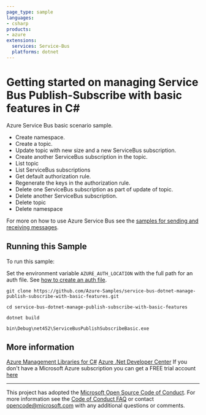 ```yaml
---
page_type: sample
languages:
- csharp
products:
- azure
extensions:
  services: Service-Bus
  platforms: dotnet
---
```


# Getting started on managing Service Bus Publish-Subscribe with basic features in C# #

 Azure Service Bus basic scenario sample.
 - Create namespace.
 - Create a topic.
 - Update topic with new size and a new ServiceBus subscription.
 - Create another ServiceBus subscription in the topic.
 - List topic
 - List ServiceBus subscriptions
 - Get default authorization rule.
 - Regenerate the keys in the authorization rule.
 - Delete one ServiceBus subscription as part of update of topic.
 - Delete another ServiceBus subscription.
 - Delete topic
 - Delete namespace

 For more on how to use Azure Service Bus see the [samples for sending and receiving messages](https://docs.microsoft.com/samples/azure/azure-sdk-for-net/azuremessagingservicebus-samples/).

## Running this Sample ##

To run this sample:

Set the environment variable `AZURE_AUTH_LOCATION` with the full path for an auth file. See [how to create an auth file](https://github.com/Azure/azure-libraries-for-net/blob/master/AUTH.md).

    git clone https://github.com/Azure-Samples/service-bus-dotnet-manage-publish-subscribe-with-basic-features.git

    cd service-bus-dotnet-manage-publish-subscribe-with-basic-features

    dotnet build

    bin\Debug\net452\ServiceBusPublishSubscribeBasic.exe

## More information ##

[Azure Management Libraries for C#](https://github.com/Azure/azure-sdk-for-net/tree/Fluent)
[Azure .Net Developer Center](https://azure.microsoft.com/en-us/develop/net/)
If you don't have a Microsoft Azure subscription you can get a FREE trial account [here](http://go.microsoft.com/fwlink/?LinkId=330212)

---

This project has adopted the [Microsoft Open Source Code of Conduct](https://opensource.microsoft.com/codeofconduct/). For more information see the [Code of Conduct FAQ](https://opensource.microsoft.com/codeofconduct/faq/) or contact [opencode@microsoft.com](mailto:opencode@microsoft.com) with any additional questions or comments.
